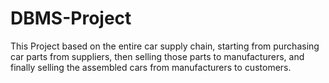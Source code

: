 # DBMS-Project
This Project based on the entire car supply chain, starting from purchasing car parts from suppliers, then selling those parts to manufacturers, and finally selling the assembled cars from manufacturers to customers.
